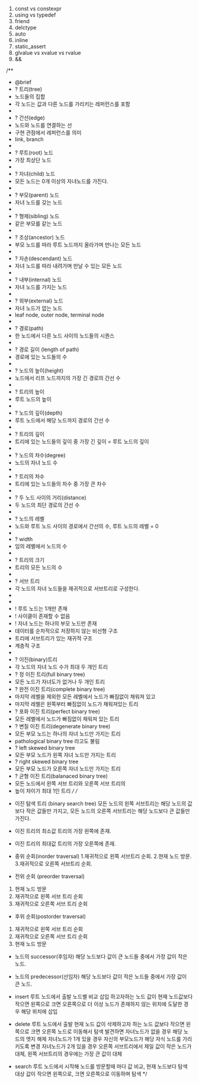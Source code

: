 1. const vs constexpr
2. using vs typedef
3. friend
4. delctype
5. auto
6. inline
7. static_assert
8. glvalue vs xvalue vs rvalue
9.  &&


/**
 * @brief
 * ? 트리(tree)
 * 노드들의 집합
 * 각 노드는 값과 다른 노드를 가리키는 레퍼런스를 포함
 *
 * ? 간선(edge)
 * 노드와 노드를 연결하는 선
 * 구현 관점에서 레퍼런스를 의미
 * link, branch
 *
 * ? 루트(root) 노드
 * 가장 최상단 노드
 *
 * ? 자녀(child) 노드
 * 모든 노드는 0개 이상의 자녀노드를 가진다.
 *
 * ? 부모(parent) 노드
 * 자녀 노드를 갖는 노드
 *
 * ? 형제(sibling) 노드
 * 같은 부모를 같는 노드
 *
 * ? 조상(ancestor) 노드
 * 부모 노드를 따라 루트 노드까지 올라가며 만나는 모든 노드
 *
 * ? 자손(descendant) 노드
 * 자녀 노드를 따라 내려가며 만날 수 있는 모든 노드
 *
 * ? 내부(internal) 노드
 * 자녀 노드를 가지는 노드
 *
 * ? 외부(external) 노드
 * 자녀 노드가 없는 노드
 * leaf node, outer node, terminal node
 *
 * ? 경로(path)
 * 한 노드에서 다른 노드 사이의 노드들의 시퀀스
 *
 * ? 경로 길이 (length of path)
 * 경로에 있는 노드들의 수
 *
 * ? 노드의 높이(height)
 * 노드에서 리프 노드까지의 가장 긴 경로의 간선 수
 *
 * ? 트리의 높이
 * 루트 노드의 높이
 *
 * ? 노드의 깊이(depth)
 * 루트 노드에서 해당 노드까지 경로의 간선 수
 *
 * ? 트리의 깊이
 * 트리에 있는 노드들의 깊이 중 가장 긴 깊이 = 루트 노드의 깊이
 *
 * ? 노드의 차수(degree)
 * 노드의 자녀 노드 수
 *
 * ? 트리의 차수
 * 트리에 있는 노드들의 차수 중 가장 큰 차수
 *
 * ? 두 노드 사이의 거리(distance)
 * 두 노드의 최단 경로의 간선 수
 *
 * ? 노드의 레벨
 * 노드와 루트 노드 사이의 경로에서 간선의 수, 루트 노드의 레벨 = 0
 *
 * ? width
 * 임의 레벨에서 노드의 수
 *
 * ? 트리의 크기
 * 트리의 모든 노드의 수
 *
 * ? 서브 트리
 * 각 노드의 자녀 노드들을 재귀적으로 서브트리로 구성한다.
 *
 *
 * ! 루트 노드는 1개만 존재
 * ! 사이클이 존재할 수 없음
 * ! 자녀 노드는 하나의 부모 노드만 존재
 * 데이터를 순차적으로 저장하지 않는 비선형 구조
 * 트리에 서브트리가 있는 재귀적 구조
 * 계층적 구조
 *
 * ? 이진(binary)트리
 * 각 노드의 자녀 노드 수가 최대 두 개인 트리
 * ? 정 이진 트리(full binary tree)
 * 모든 노드가 자녀도가 없거나 두 개인 트리
 * ? 완전 이진 트리(complete binary tree)
 * 마지막 레벨을 제외한 모든 레벨에서 노드가 빠짐없이 채워져 있고
 * 마지막 레벨은 왼쪽부터 빠짐없이 노드가 채워져있는 트리
 * ? 포화 이진 트리(perfect binary tree)
 * 모든 레벨에서 노드가 빠짐없이 채워져 있는 트리
 * ? 변질 이진 트리(degenerate binary tree)
 * 모든 부모 노드는 하나의 자녀 노드만 가지는 트리
 * pathological binary tree 라고도 불림
 * ? left skewed binary tree
 * 모든 부모 노드가 왼쪽 자녀 노드만 가지는 트리
 * ? right skewed binary tree
 * 모든 부모 노드가 오른쪽 자녀 노드만 가지는 트리
 * ? 균형 이진 트리(balanaced binary tree)
 * 모든 노드에서 왼쪽 서브 트리와 오른쪽 서브 트리의
 * 높이 차이가 최대 1인 트리
 */
/*
- 이진 탐색 트리 (binary search tree)
모든 노드의 왼쪽 서브트리는 해당 노드의 값보다 작은 값들만 가지고,
모든 노드의 오른쪽 서브트리는 해당 노드보다 큰 값들만 가진다.

- 이진 트리의 최소값
트리의 가장 왼쪽에 존재.
- 이진 트리의 최대값
트리의 가장 오른쪽에 존재.

- 중위 순회(inorder traversal)
1.재귀적으로 왼쪽 서브트리 순회.
2.현재 노드 방문.
3.재귀적으로 오른쪽 서브트리 순회.

- 전위 순회 (preorder traversal)
1. 현재 노드 방문
2. 재귀적으로 왼쪽 서브 트리 순회
3. 재귀적으로 오른쪽 서브 트리 순회

- 후위 순회(postorder traversal)
1. 재귀적으로 왼쪽 서브 트리 순회
2. 재귀적으로 오른쪽 서브 트리 순회
3. 현재 노드 방문

- 노드의 successor(후임자)
        해당 노드보다 값이 큰 노드들 중에서 가장 값이 작은 노드.
- 노드의 predecessor(선임자)
        해당 노드보다 값이 작은 노드들 중에서 가장 값이 큰 노드.

- insert
        루트 노드에서 출발
        노드별 비교 삽입 하고자하는 노드 값이
        현재 노드값보다 작으면 왼쪽으로 크면 오른쪽으로
        더 이상 노드가 존재하지 않는 위치에 도달한 경우
        해당 위치에 삽입

- delete
        루트 노드에서 출발
        현재 노드 값이 삭제하고자 하는 노드 값보다
        작으면 왼쪽으로 크면 오른쪽 노드로 이동해서 탐색
        발견하면 자녀노드가 없을 경우 해당 노드의 엣지 해제
        자녀노드가 1개 있을 경우 자신의 부모노드가 해당 자식 노드를
가리키도록 변경 자녀노드가 2개 있을 경우 오른쪽 서브트리에서 제일 값이 작은
노드가 대체, 왼쪽 서브트리의 경우에는 가장 큰 값이 대체

- search
        루트 노드에서 시작해 노드를 방문할때 마다 값 비교, 현재 노드보다
        탐색 대상 값이 작으면 왼쪽으로, 크면 오른쪽으로 이동하며 탐색
*/